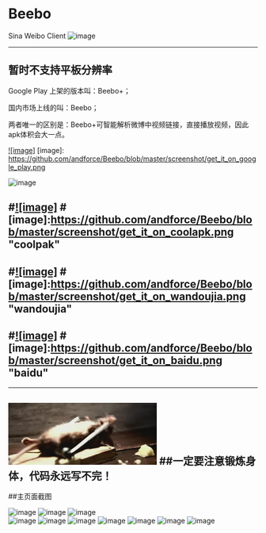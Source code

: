 Beebo
=====

Sina Weibo Client
![image](http://img.wdjimg.com/mms/icon/v1/d/44/52ed35dcd4591c4cdbd5cfccc4b2344d_256_256.png)

-----------------
暂时不支持平板分辨率
-----------------
Google Play 上架的版本叫：Beebo+；

国内市场上线的叫：Beebo；

两者唯一的区别是：Beebo+可智能解析微博中视频链接，直接播放视频，因此apk体积会大一点。


[![image]](https://play.google.com/store/apps/details?id=org.zarroboogs.weibo.plus)
[image]: https://github.com/andforce/Beebo/blob/master/screenshot/get_it_on_google_play.png

![image](https://github.com/andforce/Beebo/blob/master/screenshot/get_it_on_google_play.png)

#[![image]](http://coolapk.com/apk/org.zarroboogs.weibo)
#[image]:https://github.com/andforce/Beebo/blob/master/screenshot/get_it_on_coolapk.png "coolpak"
------------------

#[![image]](http://www.wandoujia.com/apps/org.zarroboogs.weibo)
#[image]:https://github.com/andforce/Beebo/blob/master/screenshot/get_it_on_wandoujia.png "wandoujia"
-------------------

#[![image]](http://yun.baidu.com/s/1eQGOhKQ)
#[image]:https://github.com/andforce/Beebo/blob/master/screenshot/get_it_on_baidu.png "baidu"
------------------

-------------------------------------------
![image](https://github.com/andforce/Beebo/blob/master/screenshot/mouse.gif)
##一定要注意锻炼身体，代码永远写不完！
-------------------------------------------

##主页面截图

![image](https://github.com/andforce/Beebo/blob/master/screenshot/DFG_2015-01-12-09-39-59.png)
![image](https://github.com/andforce/Beebo/blob/master/screenshot/DFG_2015-01-12-09-39-55.png)
![image](https://github.com/andforce/Beebo/blob/master/screenshot/DFG_2015-01-12-09-38-48.png)  
![image](https://github.com/andforce/Beebo/blob/master/screenshot/DFG_2015-01-12-09-39-45.png) 
![image](https://github.com/andforce/Beebo/blob/master/screenshot/DFG_2015-01-12-09-40-38.png)
![image](https://github.com/andforce/Beebo/blob/master/screenshot/DFG_2015-01-12-09-38-57.png) 
![image](https://github.com/andforce/Beebo/blob/master/screenshot/DFG_2015-01-12-09-39-50.png)
![image](https://github.com/andforce/Beebo/blob/master/screenshot/DFG_2015-01-12-13-17-59.png)
![image](https://github.com/andforce/Beebo/blob/master/screenshot/DFG_2015-01-12-09-39-05.png) 
![image](https://github.com/andforce/Beebo/blob/master/screenshot/DFG_2015-01-12-09-39-41.png) 

